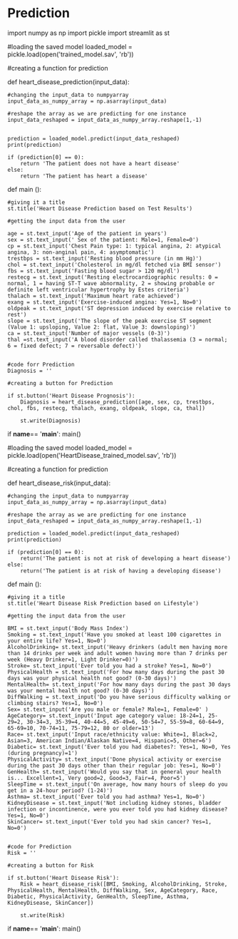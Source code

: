 # Prediction
import numpy as np
import pickle
import streamlit as st

#loading the saved model
loaded_model = pickle.load(open('trained_model.sav', 'rb'))

#creating a function for prediction

def heart_disease_prediction(input_data):
    
  

    #changing the input_data to numpyarray
    input_data_as_numpy_array = np.asarray(input_data)

    #reshape the array as we are predicting for one instance
    input_data_reshaped = input_data_as_numpy_array.reshape(1,-1)


    prediction = loaded_model.predict(input_data_reshaped)
    print(prediction)

    if (prediction[0] == 0):
        return 'The patient does not have a heart disease'
    else:
        return 'The patient has heart a disease'
    

    
    
    
def main ():
    
    
    #giving it a title
    st.title('Heart Disease Prediction based on Test Results')
    
    #getting the input data from the user
    
    age = st.text_input('Age of the patient in years')
    sex = st.text_input(' Sex of the patient: Male=1, Female=0')
    cp = st.text_input('Chest Pain type: 1: typical angina, 2: atypical angina, 3: non-anginal pain, 4: asymptomatic')
    trestbps = st.text_input('Resting blood pressure (in mm Hg)')
    chol = st.text_input('Cholesterol in mg/dl fetched via BMI sensor')
    fbs = st.text_input('Fasting blood sugar > 120 mg/dl') 
    restecg = st.text_input('Resting electrocardiographic results: 0 = normal, 1 = having ST-T wave abnormality, 2 = showing probable or definite left ventricular hypertrophy by Estes criteria')
    thalach = st.text_input('Maximum heart rate achieved')
    exang = st.text_input('Exercise-induced angina: Yes=1, No=0') 
    oldpeak = st.text_input('ST depression induced by exercise relative to rest')
    slope = st.text_input('The slope of the peak exercise ST segment (Value 1: upsloping, Value 2: flat, Value 3: downsloping)')
    ca = st.text_input('Number of major vessels (0-3)') 
    thal =st.text_input('A blood disorder called thalassemia (3 = normal; 6 = fixed defect; 7 = reversable defect)')
    
    
    #code forr Prediction
    Diagnosis = ''
    
    #creating a button for Prediction
    
    if st.button('Heart Disease Prognosis'):
        Diagnosis = heart_disease_prediction([age, sex, cp, trestbps, chol, fbs, restecg, thalach, exang, oldpeak, slope, ca, thal])
        
        st.write(Diagnosis)
        
        
if __name__== '__main__':
     main()   



#loading the saved model
loaded_model = pickle.load(open('HeartDisease_trained_model.sav', 'rb'))

    
#creating a function for prediction

def heart_disease_risk(input_data):

    #changing the input_data to numpyarray
    input_data_as_numpy_array = np.asarray(input_data)
    
    #reshape the array as we are predicting for one instance
    input_data_reshaped = input_data_as_numpy_array.reshape(1,-1)
    
    prediction = loaded_model.predict(input_data_reshaped)
    print(prediction)

    if (prediction[0] == 0):
        return('The patient is not at risk of developing a heart disease')
    else:
        return('The patient is at risk of having a developing disease')
    
    
def main ():
    
    #giving it a title
    st.title('Heart Disease Risk Prediction based on Lifestyle')
    
    #getting the input data from the user
    
    BMI = st.text_input('Body Mass Index')
    Smoking = st.text_input('Have you smoked at least 100 cigarettes in your entire life? Yes=1, No=0')
    AlcoholDrinking= st.text_input('Heavy drinkers (adult men having more than 14 drinks per week and adult women having more than 7 drinks per week (Heavy Drinker=1, Light Drinker=0)')
    Stroke= st.text_input('Ever told you had a stroke? Yes=1, No=0')
    PhysicalHealth = st.text_input('For how many days during the past 30 days was your physical health not good? (0-30 days)')
    MentalHealth= st.text_input('For how many days during the past 30 days was your mental health not good? (0-30 days)') 
    DiffWalking = st.text_input('Do you have serious difficulty walking or climbing stairs? Yes=1, No=0')
    Sex= st.text_input('Are you male or female? Male=1, Female=0' )
    AgeCategory= st.text_input('Input age category value: 18-24=1, 25-29=2, 30-34=3, 35-39=4, 40-44=5, 45-49=6, 50-54=7, 55-59=8, 60-64=9, 65-69=10, 70-74=11, 75-79=12, 80 or older=13') 
    Race= st.text_input('Input race/ethnicity value: White=1, Black=2, Asian=3, American Indian/Alaskan Native=4, Hispanic=5, Other=6')
    Diabetic= st.text_input('Ever told you had diabetes?: Yes=1, No=0, Yes (during pregnancy)=1')
    PhysicalActivity= st.text_input('Done physical activity or exercise during the past 30 days other than their regular job: Yes=1, No=0') 
    GenHealth= st.text_input('Would you say that in general your health is... Excellent=1, Very good=2, Good=3, Fair=4, Poor=5')              
    SleepTime = st.text_input('On average, how many hours of sleep do you get in a 24-hour period? (1-24)') 
    Asthma= st.text_input('Ever told you had asthma? Yes=1, No=0') 
    KidneyDisease = st.text_input('Not including kidney stones, bladder infection or incontinence, were you ever told you had kidney disease? Yes=1, No=0') 
    SkinCancer= st.text_input('Ever told you had skin cancer? Yes=1, No=0') 

    
    #code for Prediction
    Risk = ''
    
    #creating a button for Risk
    
    if st.button('Heart Disease Risk'):
        Risk = heart_disease_risk([BMI, Smoking, AlcoholDrinking, Stroke, PhysicalHealth, MentalHealth, DiffWalking, Sex, AgeCategory, Race, Diabetic, PhysicalActivity, GenHealth, SleepTime, Asthma, KidneyDisease, SkinCancer])
        
        st.write(Risk)
    
if __name__== '__main__':
    main()
        
